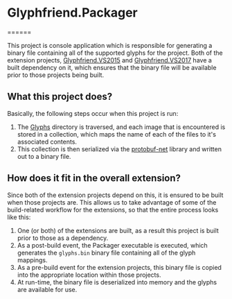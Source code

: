 # Glyphfriend.Packager
======

This project is console application which is responsible for generating a binary file containing all of the supported glyphs for the project. Both of the extension projects, [Glyphfriend.VS2015](https://github.com/rionmonster/Glyphfriend/tree/develop/src/Glyphfriend.VS2015) and [Glyphfriend.VS2017](https://github.com/rionmonster/Glyphfriend/tree/develop/src/Glyphfriend.VS2017) have a built dependency on it, which ensures that the binary file will be available prior to those projects being built.

## What this project does?

Basically, the following steps occur when this project is run:

1. The [Glyphs](https://github.com/rionmonster/Glyphfriend/tree/develop/src/Glyphfriend.Packager/Glyphs) directory is traversed, and each image that is encountered is stored in a collection, which maps the name of each of the files to it's associated contents.
2. This collection is then serialized via the [protobuf-net](https://github.com/mgravell/protobuf-net) library and written out to a binary file.

## How does it fit in the overall extension?

Since both of the extension projects depend on this, it is ensured to be built when those projects are. This allows us to take advantage of some of the build-related workflow for the extensions, so that the entire process looks like this:

1. One (or both) of the extensions are built, as a result this project is built prior to those as a dependency.
2. As a post-build event, the Packager executable is executed, which generates the `glyphs.bin` binary file containing all of the glyph mappings.
3. As a pre-build event for the extension projects, this binary file is copied into the appropriate location within those projects.
4. At run-time, the binary file is deserialized into memory and the glyphs are available for use.

